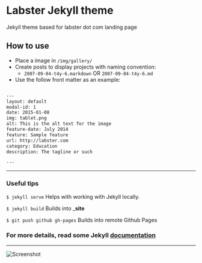 Labster Jekyll theme
=========================

Jekyll theme based for labster dot com landing page

## How to use
 - Place a image in `/img/gallery/`
 - Create posts to display projects with naming convention:
   - `2007-09-04-t4y-6.markdown` OR `2007-09-04-t4y-6.md`
 - Use the follow front matter as an example:
 
```txt

---
layout: default
modal-id: 1
date: 2015-01-08
img: tablet.png
alt: This is the alt text for the image
feature-date: July 2014
feature: Sample feature
url: http://labster.com
category: Education
description: The tagline or such

---
```


---

### Useful tips

`$ jekyll serve`
Helps with working with Jekyll locally.

`$ jekyll build`
Builds into ___site__

`$ git push github gh-pages`
Builds into remote Github Pages


### For more details, read some Jekyll [documentation](http://jekyllrb.com/)

---

![Screenshot](screenshot.png)